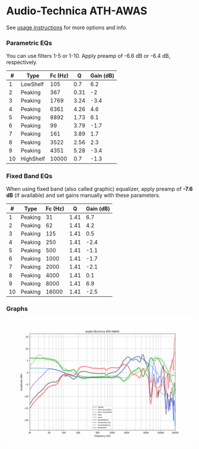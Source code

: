 # Audio-Technica ATH-AWAS
See [usage instructions](https://github.com/jaakkopasanen/AutoEq#usage) for more options and info.

### Parametric EQs
You can use filters 1-5 or 1-10. Apply preamp of -6.6 dB or -6.4 dB, respectively.

|   # | Type      |   Fc (Hz) |    Q |   Gain (dB) |
|-----|-----------|-----------|------|-------------|
|   1 | LowShelf  |       105 | 0.7  |         6.2 |
|   2 | Peaking   |       367 | 0.31 |        -2   |
|   3 | Peaking   |      1769 | 3.24 |        -3.4 |
|   4 | Peaking   |      6361 | 4.26 |         4.6 |
|   5 | Peaking   |      8892 | 1.73 |         6.1 |
|   6 | Peaking   |        99 | 3.79 |        -1.7 |
|   7 | Peaking   |       161 | 3.89 |         1.7 |
|   8 | Peaking   |      3522 | 2.56 |         2.3 |
|   9 | Peaking   |      4351 | 5.28 |        -3.4 |
|  10 | HighShelf |     10000 | 0.7  |        -1.3 |

### Fixed Band EQs
When using fixed band (also called graphic) equalizer, apply preamp of **-7.6 dB** (if available) and set gains manually with these parameters.

|   # | Type    |   Fc (Hz) |    Q |   Gain (dB) |
|-----|---------|-----------|------|-------------|
|   1 | Peaking |        31 | 1.41 |         6.7 |
|   2 | Peaking |        62 | 1.41 |         4.2 |
|   3 | Peaking |       125 | 1.41 |         0.5 |
|   4 | Peaking |       250 | 1.41 |        -2.4 |
|   5 | Peaking |       500 | 1.41 |        -1.1 |
|   6 | Peaking |      1000 | 1.41 |        -1.7 |
|   7 | Peaking |      2000 | 1.41 |        -2.1 |
|   8 | Peaking |      4000 | 1.41 |         0.1 |
|   9 | Peaking |      8000 | 1.41 |         6.9 |
|  10 | Peaking |     16000 | 1.41 |        -2.5 |

### Graphs
![](./Audio-Technica%20ATH-AWAS.png)
